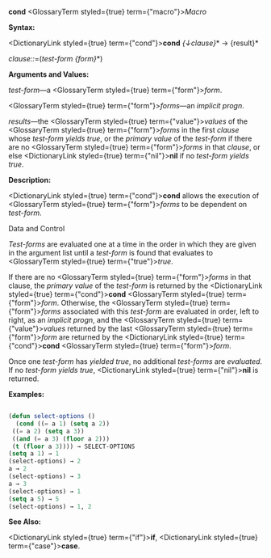 **cond** <GlossaryTerm styled={true} term={"macro"}><i>Macro</i></GlossaryTerm>

**Syntax:**

<DictionaryLink styled={true} term={"cond"}><b>cond</b></DictionaryLink> *\{↓clause\}*\* → \{result\}\*

*clause::*=(*test-form \{form\}*\*)

**Arguments and Values:**

*test-form*—a <GlossaryTerm styled={true} term={"form"}><i>form</i></GlossaryTerm>.

<GlossaryTerm styled={true} term={"form"}><i>forms</i></GlossaryTerm>—an *implicit progn*.

*results*—the <GlossaryTerm styled={true} term={"value"}><i>values</i></GlossaryTerm> of the <GlossaryTerm styled={true} term={"form"}><i>forms</i></GlossaryTerm> in the first *clause* whose *test-form yields true*, or the *primary value* of the *test-form* if there are no <GlossaryTerm styled={true} term={"form"}><i>forms</i></GlossaryTerm> in that *clause*, or else <DictionaryLink styled={true} term={"nil"}><b>nil</b></DictionaryLink> if no *test-form yields true*.

**Description:**

<DictionaryLink styled={true} term={"cond"}><b>cond</b></DictionaryLink> allows the execution of <GlossaryTerm styled={true} term={"form"}><i>forms</i></GlossaryTerm> to be dependent on *test-form*.

Data and Control

*Test-forms* are evaluated one at a time in the order in which they are given in the argument list until a *test-form* is found that evaluates to <GlossaryTerm styled={true} term={"true"}><i>true</i></GlossaryTerm>.

If there are no <GlossaryTerm styled={true} term={"form"}><i>forms</i></GlossaryTerm> in that clause, the *primary value* of the *test-form* is returned by the <DictionaryLink styled={true} term={"cond"}><b>cond</b></DictionaryLink> <GlossaryTerm styled={true} term={"form"}><i>form</i></GlossaryTerm>. Otherwise, the <GlossaryTerm styled={true} term={"form"}><i>forms</i></GlossaryTerm> associated with this *test-form* are evaluated in order, left to right, as an *implicit progn*, and the <GlossaryTerm styled={true} term={"value"}><i>values</i></GlossaryTerm> returned by the last <GlossaryTerm styled={true} term={"form"}><i>form</i></GlossaryTerm> are returned by the <DictionaryLink styled={true} term={"cond"}><b>cond</b></DictionaryLink> <GlossaryTerm styled={true} term={"form"}><i>form</i></GlossaryTerm>.

Once one *test-form* has *yielded true*, no additional *test-forms* are *evaluated*. If no *test-form yields true*, <DictionaryLink styled={true} term={"nil"}><b>nil</b></DictionaryLink> is returned.

**Examples:**

```lisp

(defun select-options () 
  (cond ((= a 1) (setq a 2)) 
 ((= a 2) (setq a 3)) 
 ((and (= a 3) (floor a 2))) 
 (t (floor a 3)))) → SELECT-OPTIONS 
(setq a 1) → 1 
(select-options) → 2 
a → 2 
(select-options) → 3 
a → 3 
(select-options) → 1 
(setq a 5) → 5 
(select-options) → 1, 2 

```

**See Also:**

<DictionaryLink styled={true} term={"if"}><b>if</b></DictionaryLink>, <DictionaryLink styled={true} term={"case"}><b>case</b></DictionaryLink>.
